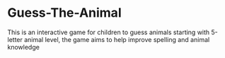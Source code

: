 # Guess-The-Animal
This is an interactive game for children to guess animals starting with 5-letter animal level, the game aims to help improve spelling and animal knowledge

